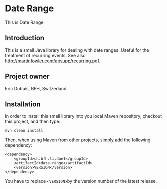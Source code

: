 # Date Range

This is Date Range

## Introduction

This is a small Java library for dealing with date ranges. Useful for the
treatment of recurring events. See also
http://martinfowler.com/apsupp/recurring.pdf.

## Project owner

Eric Dubuis, BFH, Switzerland

## Installation

In order to install this small library into you local Maven repository, checkout
this project, and then type:

```
mvn clean install
```

Then, when using Maven from other projects, simply add the following dependency:

```
<dependency>
    <groupId>ch.bfh.ti.due1</groupId>
    <artifactId>date-range</artifactId>
    <version>VERSION</version>
</dependency>
```

You have to replace `<VERSION>`by the version number of the latest release.
